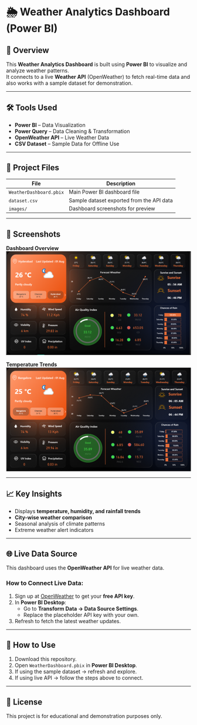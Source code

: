 # 🌦 Weather Analytics Dashboard (Power BI)

## 📌 Overview
This **Weather Analytics Dashboard** is built using **Power BI** to visualize and analyze weather patterns.  
It connects to a live **Weather API** (OpenWeather) to fetch real-time data and also works with a sample dataset for demonstration.

---

## 🛠 Tools Used
- **Power BI** – Data Visualization
- **Power Query** – Data Cleaning & Transformation
- **OpenWeather API** – Live Weather Data
- **CSV Dataset** – Sample Data for Offline Use

---

## 📂 Project Files
| File                    | Description                               |
|-------------------------|-------------------------------------------|
| `WeatherDashboard.pbix` | Main Power BI dashboard file              |
| `dataset.csv`           | Sample dataset exported from the API data |
| `images/`               | Dashboard screenshots for preview         |

---

## 📸 Screenshots
**Dashboard Overview**  
![Dashboard Overview](dashboard-overview.png)

**Temperature Trends**  
![Temperature Trends](temp-trends.png)

---

## 📈 Key Insights
- Displays **temperature, humidity, and rainfall trends**
- **City-wise weather comparison**
- Seasonal analysis of climate patterns
- Extreme weather alert indicators

---

## 🌐 Live Data Source
This dashboard uses the **OpenWeather API** for live weather data.

### How to Connect Live Data:
1. Sign up at [OpenWeather](https://openweathermap.org/api) to get your **free API key**.
2. In **Power BI Desktop**:
   - Go to **Transform Data → Data Source Settings**.
   - Replace the placeholder API key with your own.
3. Refresh to fetch the latest weather updates.

---

## 🚀 How to Use
1. Download this repository.
2. Open `WeatherDashboard.pbix` in **Power BI Desktop**.
3. If using the sample dataset → refresh and explore.
4. If using live API → follow the steps above to connect.

---

## 📜 License
This project is for educational and demonstration purposes only.
